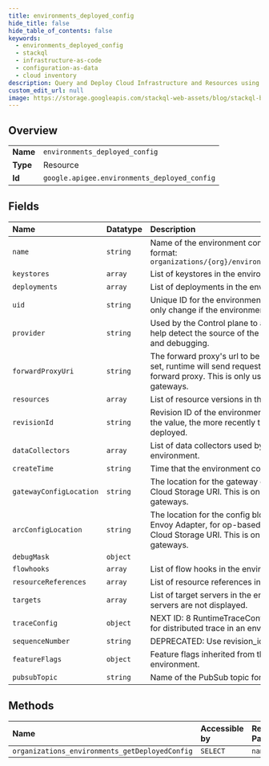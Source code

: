 ```yaml
---
title: environments_deployed_config
hide_title: false
hide_table_of_contents: false
keywords:
  - environments_deployed_config
  - stackql
  - infrastructure-as-code
  - configuration-as-data
  - cloud inventory
description: Query and Deploy Cloud Infrastructure and Resources using SQL
custom_edit_url: null
image: https://storage.googleapis.com/stackql-web-assets/blog/stackql-blog-post-featured-image.png
---
```

  
    

## Overview
<table><tbody>
<tr><td><b>Name</b></td><td><code>environments_deployed_config</code></td></tr>
<tr><td><b>Type</b></td><td>Resource</td></tr>
<tr><td><b>Id</b></td><td><code>google.apigee.environments_deployed_config</code></td></tr>
</tbody></table>

## Fields
| Name | Datatype | Description |
|:-----|:---------|:------------|
| `name` | `string` | Name of the environment configuration in the following format: `organizations/{org}/environments/{env}/configs/{config}` |
| `keystores` | `array` | List of keystores in the environment. |
| `deployments` | `array` | List of deployments in the environment. |
| `uid` | `string` | Unique ID for the environment configuration. The ID will only change if the environment is deleted and recreated. |
| `provider` | `string` | Used by the Control plane to add context information to help detect the source of the document during diagnostics and debugging. |
| `forwardProxyUri` | `string` | The forward proxy's url to be used by the runtime. When set, runtime will send requests to the target via the given forward proxy. This is only used by programmable gateways. |
| `resources` | `array` | List of resource versions in the environment. |
| `revisionId` | `string` | Revision ID of the environment configuration. The higher the value, the more recently the configuration was deployed. |
| `dataCollectors` | `array` | List of data collectors used by the deployments in the environment. |
| `createTime` | `string` | Time that the environment configuration was created. |
| `gatewayConfigLocation` | `string` | The location for the gateway config blob as a URI, e.g. a Cloud Storage URI. This is only used by Envoy-based gateways. |
| `arcConfigLocation` | `string` | The location for the config blob of API Runtime Control, aka Envoy Adapter, for op-based authentication as a URI, e.g. a Cloud Storage URI. This is only used by Envoy-based gateways. |
| `debugMask` | `object` |  |
| `flowhooks` | `array` | List of flow hooks in the environment. |
| `resourceReferences` | `array` | List of resource references in the environment. |
| `targets` | `array` | List of target servers in the environment. Disabled target servers are not displayed. |
| `traceConfig` | `object` | NEXT ID: 8 RuntimeTraceConfig defines the configurations for distributed trace in an environment. |
| `sequenceNumber` | `string` | DEPRECATED: Use revision_id. |
| `featureFlags` | `object` | Feature flags inherited from the organization and environment. |
| `pubsubTopic` | `string` | Name of the PubSub topic for the environment. |
## Methods
| Name | Accessible by | Required Params |
|:-----|:--------------|:----------------|
| `organizations_environments_getDeployedConfig` | `SELECT` | `name` |

